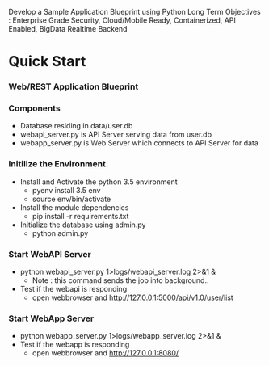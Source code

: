Develop a Sample Application Blueprint using Python
Long Term Objectives : Enterprise Grade Security, Cloud/Mobile Ready, Containerized, API Enabled, BigData Realtime Backend 

# Quick Start

### Web/REST Application Blueprint 

### Components
* Database residing in data/user.db
* webapi_server.py is API Server serving data from user.db
* webapp_server.py is Web Server which connects to API Server for data


### Initilize the Environment.

* Install and Activate the python 3.5 environment
	* pyenv install 3.5 env 	
	* source env/bin/activate
* Install the module dependencies
	* pip install -r requirements.txt
* Initialize the database using admin.py
	* python admin.py
 	
### Start WebAPI Server 

* python webapi_server.py 1>logs/webapi_server.log 2>&1 &
   * Note : this command sends the job into background.. 
* Test if the webapi is responding
   * open webbrowser and http://127.0.0.1:5000/api/v1.0/user/list
   	
### Start WebApp Server

* python webapp_server.py 1>logs/webapp_server.log 2>&1 &
* Test if the webapp is responding
   * open webbrowser and http://127.0.0.1:8080/
 	
 	
